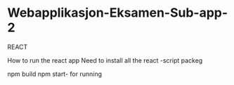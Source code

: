 # Webapplikasjon-Eksamen-Sub-app-2
REACT

How to run the react app
Need to install all the react -script packeg

npm build
npm start- for running 
